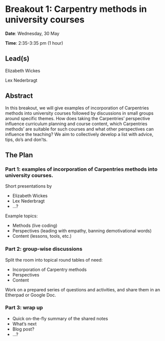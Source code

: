 # Breakout 1: **Carpentry methods in university courses**

**Date**: Wednesday, 30 May

**Time**: 2:35-3:35 pm (1 hour)

## Lead(s)

Elizabeth Wickes

Lex Nederbragt


## Abstract
In this breakout, we will give examples of incorporation of Carpentries methods into university courses followed by discussions in small groups around specific themes. How does taking the Carpentries’ perspective influence curriculum planning and course content, which Carpentries methods’ are suitable for such courses and what other perspectives can influence the teaching? We aim to collectively develop a list with advice, tips, do’s and don’ts.

## The Plan

### **Part 1**: examples of incorporation of Carpentries methods into university courses.

Short presentations by
- Elizabeth Wickes
- Lex Nederbragt
- …?

Example topics:
- Methods (live coding)
- Perspectives (leading with empathy, banning demotivational words)
- Content (lessons, tools, etc.)

### **Part 2**: group-wise discussions

Split the room into topical round tables of need:
- Incorporation of Carpentry methods
- Perspectives
- Content

Work on a prepared series of questions and activities, and share them in an Etherpad or Google Doc.

### **Part 3**: wrap up

- Quick on-the-fly summary of the shared notes
- What’s next
- Blog post?
- …?
